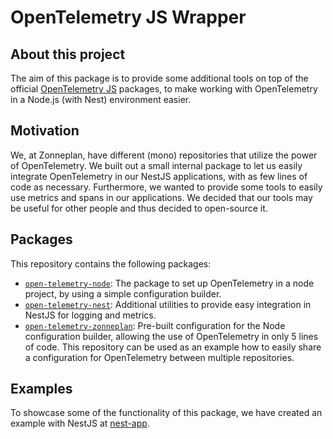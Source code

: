 # OpenTelemetry JS Wrapper

## About this project

The aim of this package is to provide some additional tools on top of the official [OpenTelemetry JS](https://github.com/open-telemetry/opentelemetry-js) packages, to make working with OpenTelemetry in a Node.js (with Nest) environment easier.

## Motivation

We, at Zonneplan, have different (mono) repositories that utilize the power of OpenTelemetry. We built out a small internal package to let us easily integrate OpenTelemetry in our NestJS applications, with as few lines of code as necessary. Furthermore, we wanted to provide some tools to easily use metrics and spans in our applications. We decided that our tools may be useful for other people and thus decided to open-source it.

## Packages

This repository contains the following packages:

- [`open-telemetry-node`](./packages/open-telemetry-node/README.md): The package to set up OpenTelemetry in a node project, by using a simple configuration builder.
- [`open-telemetry-nest`](./packages/open-telemetry-nest/README.md): Additional utilities to provide easy integration in NestJS for logging and metrics.
- [`open-telemetry-zonneplan`](./packages/open-telemetry-zonneplan/README.md): Pre-built configuration for the Node configuration builder, allowing the use of OpenTelemetry in only 5 lines of code. This repository can be used as an example how to easily share a configuration for OpenTelemetry between multiple repositories.

## Examples

To showcase some of the functionality of this package, we have created an example with NestJS at [nest-app](./examples/nest-app).
